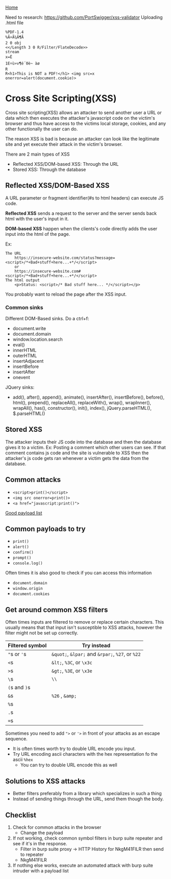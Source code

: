 <!--
 * This file is part of RS Cheat Sheets.
 *
 * RS Cheat Sheets is free software: you can redistribute it and/or modify
 * it under the terms of the GNU General Public License as published by
 * the Free Software Foundation, either version 3 of the License, or
 * (at your option) any later version.
 *
 * RS Cheat Sheets is distributed in the hope that it will be useful,
 * but WITHOUT ANY WARRANTY; without even the implied warranty of
 * MERCHANTABILITY or FITNESS FOR A PARTICULAR PURPOSE.  See the
 * GNU General Public License for more details.
 *
 * You should have received a copy of the GNU General Public License
 * along with RS Cheat Sheets. If not, see <https://www.gnu.org/licenses/>.
 */
-->

[Home](../README.md)

Need to research:
https://github.com/PortSwigger/xss-validator
Uploading .html file
```
%PDF-1.4
%Ã¤Ã¼Ã¶Ã
2 0 obj
<</Length 3 0 R/Filter/FlateDecode>>
stream
x=Ë
1E÷ù»v¶é´0è~ àø
R
R<h1>This is NOT a PDF!</h1> <img src=x onerror=alert(document.cookie)>
```

# Cross Site Scripting(XSS)
Cross site scripting(XSS) allows an attacker to send another user a URL or data which then executes the attacker's javascript code on the victim's browser and thus have access to the victims local storage, cookies, and any other functionally the user can do.

The reason XSS is bad is because an attacker can look like the legitimate site and yet execute their attack in the victim's browser.

There are 2 main types of XSS
- Reflected XSS/DOM-based XSS: Through the URL
- Stored XSS: Through the database

## Reflected XSS/DOM-Based XSS
A URL parameter or fragment identifier(#s to html headers) can execute JS code.

**Reflected XSS** sends a request to the server and the server sends back html with the user's input in it.

**DOM-based XSS** happen when the clients's code directly adds the user input into the html of the page.

Ex:
```
The URL
	https://insecure-website.com/status?message=<script>/*+Bad+stuff+here...+*/</script>
	or
	https://insecure-website.com#<script>/*+Bad+stuff+here...+*/</script>
The html output
	<p>Status: <script>/* Bad stuff here... */</script></p>
```

You probably want to reload the page after the XSS input.

### Common sinks

Different DOM-Based sinks. Do a ctrl+f:
- document.write
- document.domain
- window.location.search
- eval()
- innerHTML
- outerHTML
- insertAdjacent
- insertBefore
- insertAfter
- onevent

JQuery sinks:
- add(), after(), append(), animate(), insertAfter(), insertBefore(), before(), html(), prepend(), replaceAll(), replaceWith(), wrap(), wrapInner(), wrapAll(), has(), constructor(), init(), index(), jQuery.parseHTML(), $.parseHTML()

## Stored XSS
The attacker inputs their JS code into the database and then the database gives it to a victim. Ex: Posting a comment which other users can see. If that comment contains js code and the site is vulnerable to XSS then the attacker's js code gets ran whenever a victim gets the data from the database.

## Common attacks
- `<script>print()</script>`
- `<img src onerror=print()>`
- `<a href="javascript:print()">`

[Good payload list](https://github.com/payloadbox/xss-payload-list)

## Common payloads to try
- `print()`
- `alert()`
- `confirm()`
- `prompt()`
- `console.log()`

Often times it is also good to check if you can access this information
- `document.domain`
- `window.origin`
- `document.cookies`

## Get around common XSS filters
Often times inputs are filtered to remove or replace certain characters. This usually means that that input isn't susceptible to XSS attacks, however the filter might not be set up correctly.

| Filtered symbol | Try instead                               |
|-----------------|-------------------------------------------|
| `"`s or `'`s    | `&quot;`, `&lpar;` and `&rpar;`, `%27`, or `%22` |
| `<`s            | `&lt;`, `%3C`, or `\x3c`                  |
| `>`s            | `&gt;`, `%3E`, or `\x3e`                  |
| `\`s            | `\\`                                      |
| `(`s and `)`s   |                                           |
| `&`s            |  `%26` , `&amp;`                                        |
| `%`s            |                                           |
| `.`s            |                                           |
| `=`s            |                                           |

Sometimes you need to add `">` or `'>` in front of your attacks as an escape sequence.

- It is often times worth try to double URL encode you input.
- Try URL encoding ascii characters with the hex representation fo the ascii `%hex`
	- You can try to double URL encode this as well

## Solutions to XSS attacks
- Better filters preferably from a library which specializes in such a thing
- Instead of sending things through the URL, send them though the body.

## Checklist
1. Check for common attacks in the browser
	- Change the payload
1. If not working, check common symbol filters in burp suite repeater and see if it's in the response.
	- Filter in burp suite proxy -> HTTP History for NkgM41FlLR then send to repeater
	- NkgM41FlLR
1. If nothing else works, execute an automated attack with burp suite intruder with a payload list
